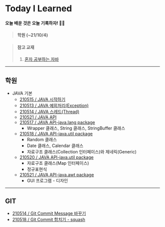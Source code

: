 # Today I Learned
#### 오늘 배운 것은 오늘 기록하자! ✍🏻
> #### 학원 (~21/10/4)
> 

> #### 참고 교재 
> 
> 1. [혼자 공부하는 자바](https://www.hanbit.co.kr/store/books/look.php?p_code=B5635758676)
> 
---

## 학원
- JAVA 기본
  - [210515 / JAVA 시작하기](https://github.com/swanstoz/TIL/blob/master/JAVA/base/210515.md)
  - [210513 / JAVA 예외처리(Exception)](https://github.com/swanstoz/TIL/blob/master/JAVA/exception/210513.md)
  - [210514 / JAVA 스레드(Thread)](https://github.com/swanstoz/TIL/blob/master/JAVA/thread/210514.md)
  - [210521 / JAVA API](https://github.com/swanstoz/TIL/blob/master/JAVA/API/210521.md)
  - [210517 / JAVA API-java.lang package](https://github.com/swanstoz/TIL/blob/master/JAVA/API/java.lang%20package/210517.md)
    - Wrapper 클래스, String 클래스, StringBuffer 클래스
  - [210518 / JAVA API-java.util package](https://github.com/swanstoz/TIL/blob/master/JAVA/API/java.util%20package/doc/210518.md)
    - Random 클래스
    - Date 클래스, Calendar 클래스
    - 자료구조 클래스(Collection 인터페이스)와 제네릭(Generic)
  - [210520 / JAVA API-java.util package](https://github.com/swanstoz/TIL/blob/master/JAVA/API/java.util%20package/210520.md)
    - 자료구조 클래스(Map 인터페이스)
    - 정규표현식
  - [210521 / JAVA API-java.awt package](https://github.com/swanstoz/TIL/blob/master/JAVA/API/java.awt%20package/210521.md)
    - GUI 프로그램 - 디자인
---
## GIT
- [210514 / Git Commit Message 바꾸기](https://github.com/swanstoz/TIL/blob/master/GIT/changeCommitMessage.md)
- [210518 / Git Commit 합치기 - squash](https://github.com/swanstoz/TIL/blob/master/GIT/gitSquash.md)
